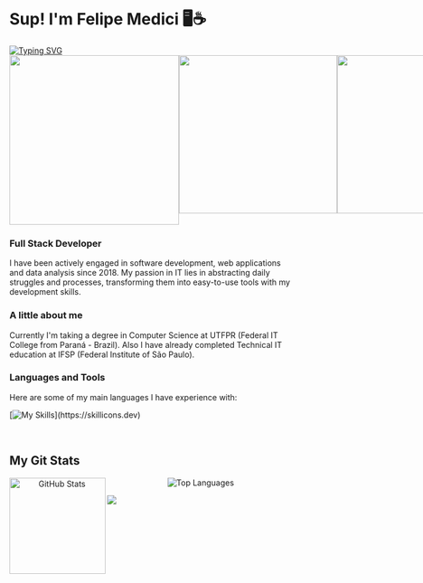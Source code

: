<h1 align="left" id="macropower-title">Sup! I'm Felipe Medici 🖥️☕</h1>

<div style="display: flex; align-items: center;">
  <a href="https://git.io/typing-svg">
    <img src="https://readme-typing-svg.demolab.com?font=Rubik&pause=1000&color=F77C15&background=FFFFFF00&random=false&width=435&lines=First+analyse%2C+them+code" alt="Typing SVG" />
  </a>
</div>

<div style="display: flex; justify-content: space-between;">
  <img src="https://i.pinimg.com/originals/55/2b/9f/552b9f7bc0c547d179ef4cb1a70ed519.gif" style="width: 300px; height: auto;" />
  <img src="https://i.pinimg.com/originals/c7/16/9b/c7169b87b277a02f4963c5003e4e699e.gif" style="width: 280px; height: auto;" />
  <img src="https://i.pinimg.com/originals/d3/ca/2b/d3ca2b6b5b0d90c4b98195b205defa29.gif" style="width: 280px; height: auto;" />
</div>


<h3>Full Stack Developer</h3>

I have been actively engaged in software development, web applications and data analysis since 2018. My passion in IT lies in abstracting daily struggles and processes, transforming them into easy-to-use tools with my development skills.

<h3 >A little about me</h3>

Currently I'm taking a degree in Computer Science at UTFPR (Federal IT College from Paraná - Brazil).
Also I have already completed Technical IT education at IFSP (Federal Institute of São Paulo).

<h3  id="macropower-tech">Languages and Tools</h3>

Here are some of my main languages I have experience with:

[![My Skills](https://skillicons.dev/icons?i=cs,dotnet,ts,js,react,nodejs,java,mysql,mongodb,git,vue,tailwind,)](https://skillicons.dev)

<br>

<div> 
<h2  id="macropower-tech">My Git Stats</h2>
    
</div> <div align="center">
  <img height="170" align="left" src="https://github-readme-stats.vercel.app/api?username=femedici&show_icons=true&theme=slateorange&include_all_commits=true&count_private=true" alt="GitHub Stats" />
  <img src="https://github-readme-stats.vercel.app/api/top-langs/?username=femedici&layout=compact&theme=slateorange" alt="Top Languages" />
</div>

![](https://komarev.com/ghpvc/?username=femedici&color=orange)
